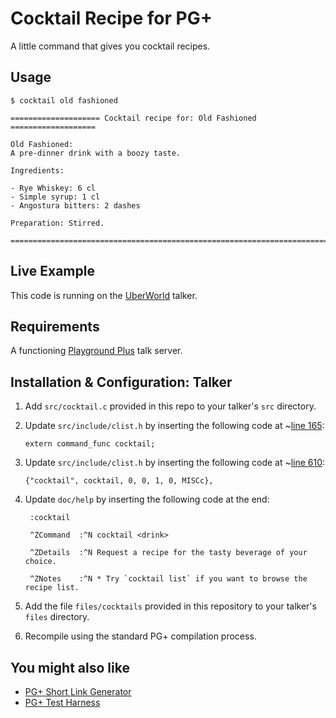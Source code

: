 # Cocktail Recipe for PG+
A little command that gives you cocktail recipes.

## Usage

```
$ cocktail old fashioned

==================== Cocktail recipe for: Old Fashioned ===================

Old Fashioned: 
A pre-dinner drink with a boozy taste.

Ingredients:

- Rye Whiskey: 6 cl
- Simple syrup: 1 cl
- Angostura bitters: 2 dashes

Preparation: Stirred.
  
===========================================================================
````

## Live Example
This code is running on the [UberWorld](http://uberworld.org) talker.

## Requirements

A functioning [Playground Plus](https://github.com/talkers/pgplus) talk server.

## Installation & Configuration: Talker

1. Add `src/cocktail.c` provided in this repo to your talker's `src` directory.

1. Update `src/include/clist.h` by inserting the following code at ~[line 165](https://github.com/talkers/pgplus/blob/master/src/include/clist.h#L165):

    ```
    extern command_func cocktail;
    ```

1. Update `src/include/clist.h` by inserting the following code at ~[line 610](https://github.com/talkers/pgplus/blob/master/src/include/clist.h#L610):

    ```
    {"cocktail", cocktail, 0, 0, 1, 0, MISCc},
    ```

1. Update `doc/help` by inserting the following code at the end:

    ```
     :cocktail

     ^ZCommand  :^N cocktail <drink>

     ^ZDetails  :^N Request a recipe for the tasty beverage of your choice.

     ^ZNotes    :^N * Try `cocktail list` if you want to browse the recipe list.
    ```

1. Add the file `files/cocktails` provided in this repository to your talker's `files` directory.

1. Recompile using the standard PG+ compilation process.

## You might also like
* [PG+ Short Link Generator](https://github.com/jmodjeska/pgplus-shortlink)
* [PG+ Test Harness](https://github.com/jmodjeska/pgplus-test)
